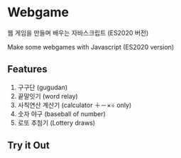 # Webgame
웹 게임을 만들며 배우는 자바스크립트 (ES2020 버전)

Make some webgames with Javascript (ES2020 version)

## Features
1. 구구단 (gugudan)
2. 끝말잇기 (word relay)
3. 사칙연산 계산기 (calculator ＋－×÷ only)
4. 숫자 야구 (baseball of number)
5. 로또 추첨기 (Lottery draws)

## Try it Out
